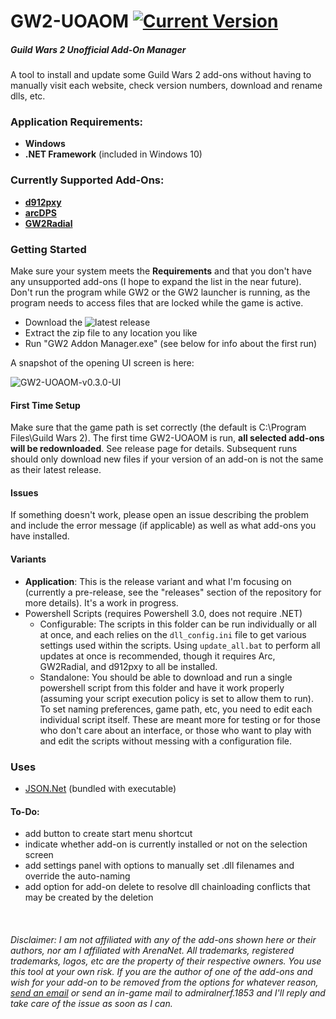 # GW2-UOAOM [![Current Version](https://img.shields.io/badge/version-0.3.0-blue)](https://github.com/fmmmlee/GW2-Addon-Manager/releases)
##### Guild Wars 2 Unofficial Add-On Manager
A tool to install and update some Guild Wars 2 add-ons without having to manually visit each website, check version numbers, download and rename dlls, etc.

### Application Requirements:
- **Windows**
- **.NET Framework** (included in Windows 10)

### Currently Supported Add-Ons:
- <a href="https://github.com/megai2/d912pxy">**d912pxy**</a>
- <a href="https://www.deltaconnected.com/arcdps/">**arcDPS**</a>
- <a href="https://github.com/Friendly0Fire/GW2Radial">**GW2Radial**</a>

### Getting Started
Make sure your system meets the **Requirements** and that you don't have any unsupported add-ons (I hope to expand the list in the near future). Don't run the program while GW2 or the GW2 launcher is running, as the program needs to access files that are locked while the game is active.

- Download the ![latest release](https://github.com/fmmmlee/GW2-Addon-Manager/releases)
- Extract the zip file to any location you like
- Run "GW2 Addon Manager.exe" (see below for info about the first run)

A snapshot of the opening UI screen is here:

![GW2-UOAOM-v0.3.0-UI](https://user-images.githubusercontent.com/30479162/63399630-f598a880-c385-11e9-9367-d022eca3615a.JPG)

#### First Time Setup
Make sure that the game path is set correctly (the default is C:\Program Files\Guild Wars 2). The first time GW2-UOAOM is run, **all selected add-ons will be redownloaded**. See release page for details. Subsequent runs should only download new files if your version of an add-on is not the same as their latest release.

#### Issues
If something doesn't work, please open an issue describing the problem and include the error message (if applicable) as well as what add-ons you have installed.

#### Variants
- **Application**: This is the release variant and what I'm focusing on (currently a pre-release, see the "releases" section of the repository for more details). It's a work in progress.
- Powershell Scripts (requires Powershell 3.0, does not require .NET)
  - Configurable: The scripts in this folder can be run individually or all at once, and each relies on the `dll_config.ini` file to get various settings used within the scripts. Using `update_all.bat` to perform all updates at once is recommended, though it requires Arc, GW2Radial, and d912pxy to all be installed.
  - Standalone: You should be able to download and run a single powershell script from this folder and have it work properly (assuming your script execution policy is set to allow them to run). To set naming preferences, game path, etc, you need to edit each individual script itself. These are meant more for testing or for those who don't care about an interface, or those who want to play with and edit the scripts without messing with a configuration file.

### Uses
- <a href="https://www.newtonsoft.com/json">JSON.Net</a> (bundled with executable)

#### To-Do:
- add button to create start menu shortcut
- indicate whether add-on is currently installed or not on the selection screen
- add settings panel with options to manually set .dll filenames and override the auto-naming
- add option for add-on delete to resolve dll chainloading conflicts that may be created by the deletion

&nbsp;

###### Disclaimer: I am not affiliated with any of the add-ons shown here or their authors, nor am I affiliated with ArenaNet. All trademarks, registered trademarks, logos, etc are the property of their respective owners. You use this tool at your own risk. If you are the author of one of the add-ons and wish for your add-on to be removed from the options for whatever reason, <a href="mailto:fmmmlee@gmail.com">send an email</a> or send an in-game mail to admiralnerf.1853 and I'll reply and take care of the issue as soon as I can.
